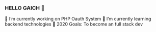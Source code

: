 ### HELLO GAICH 👋

🔭 I’m currently working on PHP Oauth System
🌱 I’m currently learning backend technologies
🥅 2020 Goals: To become an full stack dev
